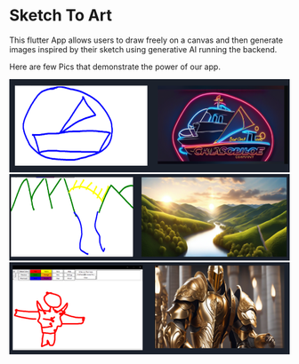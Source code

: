 # Sketch To Art

This flutter App allows users to draw freely on a canvas and then generate images inspired by their sketch using generative AI running the backend.

Here are few Pics that demonstrate the power of our app.

![Demo Pic 1](assets/demo%201.png)
![Demo Pic 2](assets/demo%202.png)
![Demo Pic 3](assets/demo%203.png)
